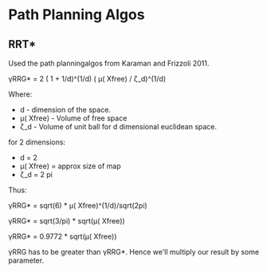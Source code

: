 # Path Planning Algos



## RRT*
Used the path planningalgos from Karaman and Frizzoli 2011. 

γRRG* = 2 ( 1 + 1/d)^(1/d) ( μ( Xfree) /
ζ_d)^(1/d)

Where:

- d - dimension of the space.
- μ( Xfree) - Volume of free space
- ζ_d - Volume of unit ball for d dimensional euclidean space.

for 2 dimensions:
- d = 2
- μ( Xfree) = approx size of map
- ζ_d = 2 pi

Thus:

γRRG* = sqrt(6) * μ( Xfree)^(1/d)/sqrt(2pi)

γRRG* = sqrt(3/pi) * sqrt(μ( Xfree))

γRRG* = 0.9772 * sqrt(μ( Xfree))

γRRG has to be greater than γRRG*. Hence we'll multiply our result by some parameter.

